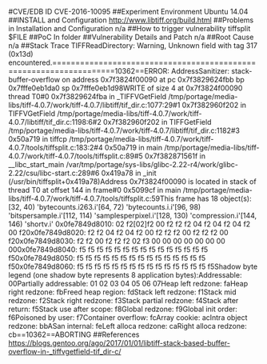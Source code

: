 #CVE/EDB ID
CVE-2016-10095
##Experiment Environment
Ubuntu 14.04
##INSTALL and Configuration
http://www.libtiff.org/build.html
##Problems in Installation and Configuration
n/a
##How to trigger vulnerability
tiffsplit $FILE
##PoC
In folder
##Vulnerability Details and Patch
n/a
##Root Cause
n/a
##Stack Trace
TIFFReadDirectory: Warning, Unknown field with tag 317 (0x13d) encountered.===================================================================10362==ERROR: AddressSanitizer: stack-buffer-overflow on address 0x7f3824f00090 at pc 0x7f3829624fbb bp 0x7fffe0eb1da0 sp 0x7fffe0eb1d98WRITE of size 4 at 0x7f3824f00090 thread T0#0 0x7f3829624fba in _TIFFVGetField /tmp/portage/media-libs/tiff-4.0.7/work/tiff-4.0.7/libtiff/tif_dir.c:1077:29#1 0x7f382960f202 in TIFFVGetField /tmp/portage/media-libs/tiff-4.0.7/work/tiff-4.0.7/libtiff/tif_dir.c:1198:6#2 0x7f382960f202 in TIFFGetField /tmp/portage/media-libs/tiff-4.0.7/work/tiff-4.0.7/libtiff/tif_dir.c:1182#3 0x50a719 in tiffcp /tmp/portage/media-libs/tiff-4.0.7/work/tiff-4.0.7/tools/tiffsplit.c:183:2#4 0x50a719 in main /tmp/portage/media-libs/tiff-4.0.7/work/tiff-4.0.7/tools/tiffsplit.c:89#5 0x7f382871561f in __libc_start_main /var/tmp/portage/sys-libs/glibc-2.22-r4/work/glibc-2.22/csu/libc-start.c:289#6 0x419a78 in _init (/usr/bin/tiffsplit+0x419a78)Address 0x7f3824f00090 is located in stack of thread T0 at offset 144 in frame#0 0x5099cf in main /tmp/portage/media-libs/tiff-4.0.7/work/tiff-4.0.7/tools/tiffsplit.c:59This frame has 18 object(s):[32, 40) 'bytecounts.i263.i'[64, 72) 'bytecounts.i.i'[96, 98) 'bitspersample.i'[112, 114) 'samplesperpixel.i'[128, 130) 'compression.i'[144, 146) 'shortv.i' 0x0fe7849d8010: 02 f2[02]f2 00 f2 f2 f2 04 f2 04 f2 04 f2 00 f20x0fe7849d8020: f2 f2 04 f2 04 f2 00 f2 f2 f2 00 f2 f2 f2 00 f20x0fe7849d8030: f2 f2 00 f2 f2 f2 02 f3 00 00 00 00 00 00 00 000x0fe7849d8040: f5 f5 f5 f5 f5 f5 f5 f5 f5 f5 f5 f5 f5 f5 f5 f50x0fe7849d8050: f5 f5 f5 f5 f5 f5 f5 f5 f5 f5 f5 f5 f5 f5 f5 f50x0fe7849d8060: f5 f5 f5 f5 f5 f5 f5 f5 f5 f5 f5 f5 f5 f5 f5 f5Shadow byte legend (one shadow byte represents 8 application bytes):Addressable: 00Partially addressable: 01 02 03 04 05 06 07Heap left redzone: faHeap right redzone: fbFreed heap region: fdStack left redzone: f1Stack mid redzone: f2Stack right redzone: f3Stack partial redzone: f4Stack after return: f5Stack use after scope: f8Global redzone: f9Global init order: f6Poisoned by user: f7Container overflow: fcArray cookie: acIntra object redzone: bbASan internal: feLeft alloca redzone: caRight alloca redzone: cb==10362==ABORTING
##References
https://blogs.gentoo.org/ago/2017/01/01/libtiff-stack-based-buffer-overflow-in-_tiffvgetfield-tif_dir-c/